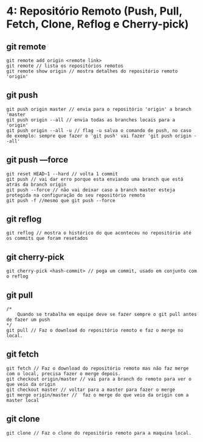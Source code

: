 # 4: Repositório Remoto (Push, Pull, Fetch, Clone, Reflog e Cherry-pick)

## git remote

```
git remote add origin <remote link>
git remote // lista os repositórios remotos
git remote show origin // mostra detalhes do repositório remoto 'origin'
```

## git push

```
git push origin master // envia para o repositório 'origin' a branch 'master
git push origin --all // envia todas as branches locais para a 'origin'
git push origin --all -u // flag -u salva o comando de push, no caso de exemplo: sempre que fazer o 'git push' vai fazer 'git push origin --all'
```

## git push —force

```
git reset HEAD~1 --hard // volta 1 commit
git push // vai dar erro porque esta enviando uma branch que está atrás da branch origin
git push --force // não vai deixar caso a branch master esteja protegida na configuração do seu repositório remoto
git push -f //mesmo que git push --force
```

## git reflog

```
git reflog // mostra o histórico do que aconteceu no repositório até os commits que foram resetados
```

## git cherry-pick

```
git cherry-pick <hash-commit> // pega um commit, usado em conjunto com o reflog
```

## git pull

```
/*
    Quando se trabalha em equipe deve se fazer sempre o git pull antes de fazer um push
*/
git pull // Faz o download do repositório remoto e faz o merge no local.
```

## git fetch

```
git fetch // Faz o download do repositório remoto mas não faz merge com o local, precisa fazer o merge depois.
git checkout origin/master // vai para a branch do remoto para ver o que veio da origin
git checkout master // voltar para a master para fazer o merge
git merge origin/master //  faz o merge do que veio da origin com a master local

```

## git clone

```
git clone // Faz o clone do repositório remoto para a maquina local.
```
